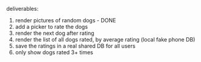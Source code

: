 deliverables:

1. render pictures of random dogs - DONE
2. add a picker to rate the dogs
3. render the next dog after rating
4. render the list of all dogs rated, by average rating (local fake phone DB)
5. save the ratings in a real shared DB for all users
6. only show dogs rated 3+ times
